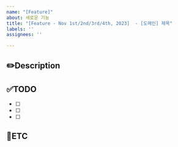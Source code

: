```yaml
---
name: "[Feature]"
about: 새로운 기능
title: "[Feature - Nov 1st/2nd/3rd/4th, 2023]  - [도메인] 제목"
labels: ''
assignees: ''

---
```


✏️Description
-
<!--작업사항을 입력해주세요-->

✅TODO
-

- [ ] <!--todo-->
- [ ] <!--todo-->
- [ ] <!--todo-->

🐾ETC
-
